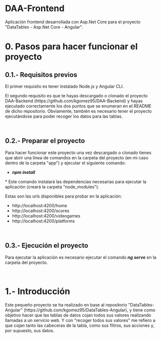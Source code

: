 # DAA-Frontend
Aplicación frontend desarrollada con Asp.Net Core para el proyecto "DataTables - Asp.Net Core - Angular".
<br />

# 0. Pasos para hacer funcionar el proyecto
<h2>0.1.- Requisitos previos</h2>
<p>El primer requisito es tener instalado Node.js y Angular CLI.</p>
<p>El segundo requisito es que te hayas descargado o clonado el proyecto DAA-Backend (https://github.com/kgomez95/DAA-Backend) y hayas ejecutado correctamente los dos puntos que se enumeran en el README de dicho repositorio. Obviamente, también es necesario tener el proyecto ejecutándose para poder recoger los datos para las tablas.</p>
<br />

<h2>0.2.- Preparar el proyecto</h2>
<p>Para hacer funcionar este proyecto una vez descargado o clonado tienes que abrir una línea de comandos en la carpeta del proyecto (en mi caso dentro de la carpeta "app") y ejecutar el siguiente comando:</p>
<ul>
    <li><b><i>npm install</i></b></li>
</ul>
<p>* Este comando instalará las dependencias necesarias para ejecutar la aplicación (creará la carpeta "node_modules").</p>
<p>Estas son las urls disponibles para probar en la aplicación:</p>
<ul>
    <li>http://localhost:4200/home</li>
    <li>http://localhost:4200/scores</li>
    <li>http://localhost:4200/videogames</li>
    <li>http://localhost:4200/platforms</li>
</ul>
<br />

<h2>0.3.- Ejecución el proyecto</h2>
<p>Para ejecutar la aplicación es necesario ejecutar el comando <b><i>ng serve</i></b> en la carpeta del proyecto.</p>
<br />

# 1.- Introducción
<p>Este pequeño proyecto se ha realizado en base al repositorio "DataTables-Angular" (https://github.com/kgomez95/DataTables-Angular), y tiene como objetivo hacer que las tablas de datos cojan todos sus valores realizando llamadas a un servicio web. Y con "recoger todos sus valores" me refiero a que cojan tanto las cabeceras de la tabla, como sus filtros, sus acciones y, por supuesto, sus datos.</p>
<br />

